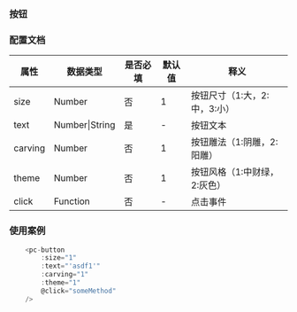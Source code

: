 ### 按钮



### 配置文档

| 属性    | 数据类型       | 是否必填 | 默认值 | 释义                         |
| ------- | -------------- | -------- | ------ | ---------------------------- |
| size    | Number         | 否       | 1      | 按钮尺寸（1:大，2:中，3:小） |
| text    | Number\|String | 是       | -      | 按钮文本                     |
| carving | Number         | 否       | 1      | 按钮雕法（1:阴雕，2:阳雕）   |
| theme   | Number         | 否       | 1      | 按钮风格（1:中财绿，2:灰色） |
| click   | Function       | 否       | -      | 点击事件                     |
### 使用案例

```js
	<pc-button
		:size="1"
		:text="'asdf1'"
		:carving="1"
		:theme="1"
		@click="someMethod"
	/>
```